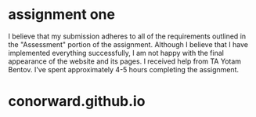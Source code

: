 # assignment one

I believe that my submission adheres to all of the requirements outlined in the "Assessment" portion of the assignment. Although I believe that I have implemented everything successfully, I am not happy with the final appearance of the website and its pages.
I received help from TA Yotam Bentov.
I've spent approximately 4-5 hours completing the assignment.

# conorward.github.io

